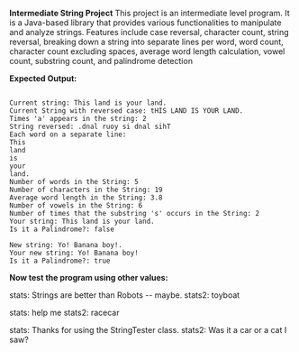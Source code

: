 **Intermediate String Project**
This project is an intermediate level program. It is a Java-based library that provides various functionalities to manipulate and analyze strings. Features include case reversal, character count, string reversal, breaking down a string into separate lines per word, word count, character count excluding spaces, average word length calculation, vowel count, substring count, and palindrome detection

**Expected Output:** 
```

Current string: This land is your land. 
Current String with reversed case: tHIS LAND IS YOUR LAND. 
Times 'a' appears in the string: 2 
String reversed: .dnal ruoy si dnal sihT 
Each word on a separate line:  
This 
land 
is 
your 
land. 
Number of words in the String: 5 
Number of characters in the String: 19 
Average word length in the String: 3.8 
Number of vowels in the String: 6 
Number of times that the substring 's' occurs in the String: 2 
Your string: This land is your land.  
Is it a Palindrome?: false 

New string: Yo! Banana boy!. 
Your new string: Yo! Banana boy!  
Is it a Palindrome?: true
```

**Now test the program using other values:**

stats: Strings are better than Robots -- maybe.
stats2: toyboat

stats: help me
stats2: racecar

stats: Thanks for using the StringTester class.
stats2: Was it a car or a cat I saw? 
